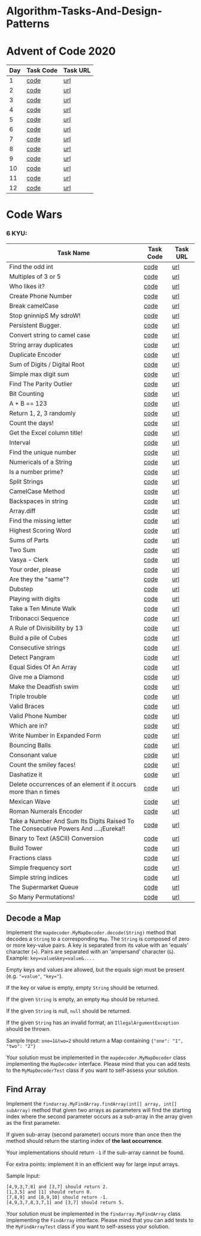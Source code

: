 # Algorithm-Tasks-And-Design-Patterns


# Advent of Code 2020

| Day | Task Code                                                                                                                                  | Task URL                                    |
|-----|--------------------------------------------------------------------------------------------------------------------------------------------|---------------------------------------------|
| 1   | [code](https://github.com/rmaduzia/Algorithm-Tasks-And-Design-Patterns/blob/master/src/main/java/algorithms/adventOfCode/AdventDay1.java)  | [url](https://adventofcode.com/2020/day/1)  |
| 2   | [code](https://github.com/rmaduzia/Algorithm-Tasks-And-Design-Patterns/blob/master/src/main/java/algorithms/adventOfCode/AdventDay2.java)  | [url](https://adventofcode.com/2020/day/2)  |
| 3   | [code](https://github.com/rmaduzia/Algorithm-Tasks-And-Design-Patterns/blob/master/src/main/java/algorithms/adventOfCode/AdventDay3.java)  | [url](https://adventofcode.com/2020/day/3)  |
| 4   | [code](https://github.com/rmaduzia/Algorithm-Tasks-And-Design-Patterns/blob/master/src/main/java/algorithms/adventOfCode/AdventDay4.java)  | [url](https://adventofcode.com/2020/day/4)  |
| 5   | [code](https://github.com/rmaduzia/Algorithm-Tasks-And-Design-Patterns/blob/master/src/main/java/algorithms/adventOfCode/AdventDay5.java)  | [url](https://adventofcode.com/2020/day/5)  |
| 6   | [code](https://github.com/rmaduzia/Algorithm-Tasks-And-Design-Patterns/blob/master/src/main/java/algorithms/adventOfCode/AdventDay6.java)  | [url](https://adventofcode.com/2020/day/6)  |
| 7   | [code](https://github.com/rmaduzia/Algorithm-Tasks-And-Design-Patterns/blob/master/src/main/java/algorithms/adventOfCode/AdventDay7.java)  | [url](https://adventofcode.com/2020/day/7)  |
| 8   | [code](https://github.com/rmaduzia/Algorithm-Tasks-And-Design-Patterns/blob/master/src/main/java/algorithms/adventOfCode/AdventDay8.java)  | [url](https://adventofcode.com/2020/day/8)  |
| 9   | [code](https://github.com/rmaduzia/Algorithm-Tasks-And-Design-Patterns/blob/master/src/main/java/algorithms/adventOfCode/AdventDay9.java)  | [url](https://adventofcode.com/2020/day/9)  |
| 10  | [code](https://github.com/rmaduzia/Algorithm-Tasks-And-Design-Patterns/blob/master/src/main/java/algorithms/adventOfCode/AdventDay10.java) | [url](https://adventofcode.com/2020/day/10) |
| 11  | [code](https://github.com/rmaduzia/Algorithm-Tasks-And-Design-Patterns/blob/master/src/main/java/algorithms/adventOfCode/AdventDay11.java) | [url](https://adventofcode.com/2020/day/11) |
| 12  | [code](https://github.com/rmaduzia/Algorithm-Tasks-And-Design-Patterns/blob/master/src/main/java/algorithms/adventOfCode/AdventDay12.java) | [url](https://adventofcode.com/2020/day/12) |




# Code Wars

### 6 KYU:

| Task Name                     | Task Code                                                                                                                                                   | Task URL                                                     |
|-------------------------------|-------------------------------------------------------------------------------------------------------------------------------------------------------------| ------------------------------------------------------------ |
| Find the odd int              | [code](https://github.com/rmaduzia/Algorithm-Tasks-And-Design-Patterns/blob/master/src/main/java/algorithms/codewars/SixKyu/FindTheOddInt.java)             | [url](https://www.codewars.com/kata/54da5a58ea159efa38000836) |
| Multiples of 3 or 5           | [code](https://github.com/rmaduzia/Algorithm-Tasks-And-Design-Patterns/blob/master/src/main/java/algorithms/codewars/SixKyu/MultiplesOf3Or5.java)           | [url](https://www.codewars.com/kata/514b92a657cdc65150000006) |
| Who likes it?                 | [code](https://github.com/rmaduzia/Algorithm-Tasks-And-Design-Patterns/blob/master/src/main/java/algorithms/codewars/SixKyu/WhoLikesIt.java)                | [url](https://www.codewars.com/kata/5266876b8f4bf2da9b000362) |
| Create Phone Number           | [code](https://github.com/rmaduzia/Algorithm-Tasks-And-Design-Patterns/blob/master/src/main/java/algorithms/codewars/SixKyu/CreatePhoneNumber.java)         | [url](https://www.codewars.com/kata/525f50e3b73515a6db000b83) |
| Break camelCase               | [code](https://github.com/rmaduzia/Algorithm-Tasks-And-Design-Patterns/blob/master/src/main/java/algorithms/codewars/SixKyu/BreakCamelCase.java)            | [url](https://www.codewars.com/kata/5208f99aee097e6552000148) |
| Stop gninnipS My sdroW!       | [code](https://github.com/rmaduzia/Algorithm-Tasks-And-Design-Patterns/blob/master/src/main/java/algorithms/codewars/SixKyu/StopGninnipSMySdroW.java)       | [url](https://www.codewars.com/kata/5264d2b162488dc400000001) |
| Persistent Bugger.            | [code](https://github.com/rmaduzia/Algorithm-Tasks-And-Design-Patterns/blob/master/src/main/java/algorithms/codewars/SixKyu/PersistentBugger.java)          | [url](https://www.codewars.com/kata/55bf01e5a717a0d57e0000ec) |
| Convert string to camel case  | [code](https://github.com/rmaduzia/Algorithm-Tasks-And-Design-Patterns/blob/master/src/main/java/algorithms/codewars/SixKyu/ConvertStringToCamelCase.java)  | [url](https://www.codewars.com/kata/517abf86da9663f1d2000003) |
| String array duplicates       | [code](https://github.com/rmaduzia/Algorithm-Tasks-And-Design-Patterns/blob/master/src/main/java/algorithms/codewars/SixKyu/StringArrayDuplicates.java)     | [url](https://www.codewars.com/kata/59f08f89a5e129c543000069) |
| Duplicate Encoder             | [code](https://github.com/rmaduzia/Algorithm-Tasks-And-Design-Patterns/blob/master/src/main/java/algorithms/codewars/SixKyu/DuplicateEncoder.java)          | [url](https://www.codewars.com/kata/54b42f9314d9229fd6000d9c) |
| Sum of Digits / Digital Root  | [code](https://github.com/rmaduzia/Algorithm-Tasks-And-Design-Patterns/blob/master/src/main/java/algorithms/codewars/SixKyu/SumOfDigitsDigitalRoot.java)    | [url](https://www.codewars.com/kata/541c8630095125aba6000c00) |
| Simple max digit sum          | [code](https://github.com/rmaduzia/Algorithm-Tasks-And-Design-Patterns/blob/master/src/main/java/algorithms/codewars/SixKyu/SimpleMaxDigitSum.java)         | [url](https://www.codewars.com/kata/5b162ed4c8c47ea2f5000023) |
| Find The Parity Outlier       | [code](https://github.com/rmaduzia/Algorithm-Tasks-And-Design-Patterns/blob/master/src/main/java/algorithms/codewars/SixKyu/FindTheParityOutlier.java)      | [url](https://www.codewars.com/kata/5526fc09a1bbd946250002dc) |
| Bit Counting                  | [code](https://github.com/rmaduzia/Algorithm-Tasks-And-Design-Patterns/blob/master/src/main/java/algorithms/codewars/SixKyu/BitCounting.java)               | [url](https://www.codewars.com/kata/526571aae218b8ee490006f4) |
| A + B == 123                  | [code](https://github.com/rmaduzia/Algorithm-Tasks-And-Design-Patterns/blob/master/src/main/java/algorithms/codewars/SixKyu/Dinglemouse.java)               | [url](https://www.codewars.com/kata/5966a52ab4f24db1800000cc) |
| Return 1, 2, 3 randomly       | [code](https://github.com/rmaduzia/Algorithm-Tasks-And-Design-Patterns/blob/master/src/main/java/algorithms/codewars/SixKyu/Return123Randomly.java)         | [url](https://www.codewars.com/kata/593e84f16e836ca9a9000054) |
| Count the days!               | [code](https://github.com/rmaduzia/Algorithm-Tasks-And-Design-Patterns/blob/master/src/main/java/algorithms/codewars/SixKyu/CountTheDays.java)              | [url](https://www.codewars.com/kata/5837fd7d44ff282acd000157) |
| Get the Excel column title!   | [code](https://github.com/rmaduzia/Algorithm-Tasks-And-Design-Patterns/blob/master/src/main/java/algorithms/codewars/SixKyu/GetExcelColumnTitle.java)       | [url](https://www.codewars.com/kata/56d082c24f60457198000e77) |
| Interval                      | [code](https://github.com/rmaduzia/Algorithm-Tasks-And-Design-Patterns/blob/master/src/main/java/algorithms/codewars/SixKyu/Interval.java)                  | [url](https://www.codewars.com/kata/5948117018e96c934e000196) |
| Find the unique number        | [code](https://github.com/rmaduzia/Algorithm-Tasks-And-Design-Patterns/blob/master/src/main/java/algorithms/codewars/SixKyu/FindTheUniqueNumber.java)       | [url](https://www.codewars.com/kata/585d7d5adb20cf33cb000235) |
| Numericals of a String        | [code](https://github.com/rmaduzia/Algorithm-Tasks-And-Design-Patterns/blob/master/src/main/java/algorithms/codewars/SixKyu/NumericalsOfAString.java)       | [url](https://www.codewars.com/kata/5b4070144d7d8bbfe7000001) |
| Is a number prime?            | [code](https://github.com/rmaduzia/Algorithm-Tasks-And-Design-Patterns/blob/master/src/main/java/algorithms/codewars/SixKyu/IsANumberPrime.java)            | [url](https://www.codewars.com/kata/5262119038c0985a5b00029f) |
| Split Strings                 | [code](https://github.com/rmaduzia/Algorithm-Tasks-And-Design-Patterns/blob/master/src/main/java/algorithms/codewars/SixKyu/SplitStrings.java)              | [url](https://www.codewars.com/kata/515de9ae9dcfc28eb6000001) |
| CamelCase Method              | [code](https://github.com/rmaduzia/Algorithm-Tasks-And-Design-Patterns/blob/master/src/main/java/algorithms/codewars/SixKyu/CamelCaseMethod.java)           | [url](https://www.codewars.com/kata/587731fda577b3d1b0001196) |
| Backspaces in string          | [code](https://github.com/rmaduzia/Algorithm-Tasks-And-Design-Patterns/blob/master/src/main/java/algorithms/codewars/SixKyu/BackspacesInString.java)        | [url](https://www.codewars.com/kata/5727bb0fe81185ae62000ae3) |
| Array.diff                    | [code](https://github.com/rmaduzia/Algorithm-Tasks-And-Design-Patterns/blob/master/src/main/java/algorithms/codewars/SixKyu/ArrayDiff.java)                 | [url](https://www.codewars.com/kata/523f5d21c841566fde000009) |
| Find the missing letter       | [code](https://github.com/rmaduzia/Algorithm-Tasks-And-Design-Patterns/blob/master/src/main/java/algorithms/codewars/SixKyu/FindTheMissingLetter.java)      | [url](https://www.codewars.com/kata/5839edaa6754d6fec10000a2) |
| Highest Scoring Word          | [code](https://github.com/rmaduzia/Algorithm-Tasks-And-Design-Patterns/blob/master/src/main/java/algorithms/codewars/SixKyu/HighestScoringWord.java)        | [url](https://www.codewars.com/kata/57eb8fcdf670e99d9b000272) |
| Sums of Parts                 | [code](https://github.com/rmaduzia/Algorithm-Tasks-And-Design-Patterns/blob/master/src/main/java/algorithms/codewars/SixKyu/SumsOfParts.java)               | [url](https://www.codewars.com/kata/5ce399e0047a45001c853c2b) |
| Two Sum                       | [code](https://github.com/rmaduzia/Algorithm-Tasks-And-Design-Patterns/blob/master/src/main/java/algorithms/codewars/SixKyu/TwoSum.java)                    | [url](https://www.codewars.com/kata/52c31f8e6605bcc646000082) |
| Vasya - Clerk                 | [code](https://github.com/rmaduzia/Algorithm-Tasks-And-Design-Patterns/blob/master/src/main/java/algorithms/codewars/SixKyu/VasyaClerk.java)                | [url](https://www.codewars.com/kata/555615a77ebc7c2c8a0000b8) |
| Your order, please            | [code](https://github.com/rmaduzia/Algorithm-Tasks-And-Design-Patterns/blob/master/src/main/java/algorithms/codewars/SixKyu/YourOrderPlease.java)           | [url](https://www.codewars.com/kata/55c45be3b2079eccff00010f) |
| Are they the "same"?          | [code](https://github.com/rmaduzia/Algorithm-Tasks-And-Design-Patterns/blob/master/src/main/java/algorithms/codewars/SixKyu/AreTheyTheSame.java)            | [url](https://www.codewars.com/kata/550498447451fbbd7600041c) |
| Dubstep                       | [code](https://github.com/rmaduzia/Algorithm-Tasks-And-Design-Patterns/blob/master/src/main/java/algorithms/codewars/SixKyu/Dubstep.java)                   | [url](https://www.codewars.com/kata/551dc350bf4e526099000ae5) |
| Playing with digits           | [code](https://github.com/rmaduzia/Algorithm-Tasks-And-Design-Patterns/blob/master/src/main/java/algorithms/codewars/SixKyu/PlayingWithDigits.java)         | [url](https://www.codewars.com/kata/5552101f47fc5178b1000050) |
| Take a Ten Minute Walk        | [code](https://github.com/rmaduzia/Algorithm-Tasks-And-Design-Patterns/blob/master/src/main/java/algorithms/codewars/SixKyu/TakeATenMinuteWalk.java)        | [url](https://www.codewars.com/kata/54da539698b8a2ad76000228) |
| Tribonacci Sequence           | [code](https://github.com/rmaduzia/Algorithm-Tasks-And-Design-Patterns/blob/master/src/main/java/algorithms/codewars/SixKyu/TakeATenMinuteWalk.java)        | [url](https://www.codewars.com/kata/556deca17c58da83c00002db) |
| A Rule of Divisibility by 13  | [code](https://github.com/rmaduzia/Algorithm-Tasks-And-Design-Patterns/blob/master/src/main/java/algorithms/codewars/SixKyu/ARuleOfDivisibilityBy13.java)   | [url](https://www.codewars.com/kata/564057bc348c7200bd0000ff) |
| Build a pile of Cubes         | [code](https://github.com/rmaduzia/Algorithm-Tasks-And-Design-Patterns/blob/master/src/main/java/algorithms/codewars/SixKyu/BuildAPileOfCubes.java)         | [url](https://www.codewars.com/kata/5592e3bd57b64d00f3000047) |
| Consecutive strings           | [code](https://github.com/rmaduzia/Algorithm-Tasks-And-Design-Patterns/blob/master/src/main/java/algorithms/codewars/SixKyu/ConsecutiveStrings.java)        | [url](https://www.codewars.com/kata/56a5d994ac971f1ac500003e) |
| Detect Pangram                | [code](https://github.com/rmaduzia/Algorithm-Tasks-And-Design-Patterns/blob/master/src/main/java/algorithms/codewars/SixKyu/DetectPangram.java)             | [url](https://www.codewars.com/kata/545cedaa9943f7fe7b000048) |
| Equal Sides Of An Array       | [code](https://github.com/rmaduzia/Algorithm-Tasks-And-Design-Patterns/blob/master/src/main/java/algorithms/codewars/SixKyu/EqualSidesOfAnArray.java)       | [url](https://www.codewars.com/kata/5679aa472b8f57fb8c000047) |
| Give me a Diamond             | [code](https://github.com/rmaduzia/Algorithm-Tasks-And-Design-Patterns/blob/master/src/main/java/algorithms/codewars/SixKyu/GiveMeADiamond.java)            | [url](https://www.codewars.com/kata/5503013e34137eeeaa001648) |
| Make the Deadfish swim        | [code](https://github.com/rmaduzia/Algorithm-Tasks-And-Design-Patterns/blob/master/src/main/java/algorithms/codewars/SixKyu/MakeTheDeadfishSwim.java)       | [url](https://www.codewars.com/kata/51e0007c1f9378fa810002a9) |
| Triple trouble                | [code](https://github.com/rmaduzia/Algorithm-Tasks-And-Design-Patterns/blob/master/src/main/java/algorithms/codewars/SixKyu/TripleTrouble.java)             | [url](https://www.codewars.com/kata/55d5434f269c0c3f1b000058) |
| Valid Braces                  | [code](https://github.com/rmaduzia/Algorithm-Tasks-And-Design-Patterns/blob/master/src/main/java/algorithms/codewars/SixKyu/ValidBraces.java)               | [url](https://www.codewars.com/kata/5277c8a221e209d3f6000b56) |
| Valid Phone Number            | [code](https://github.com/rmaduzia/Algorithm-Tasks-And-Design-Patterns/blob/master/src/main/java/algorithms/codewars/SixKyu/ValidPhoneNumber.java)          | [url](https://www.codewars.com/kata/525f47c79f2f25a4db000025) | 
| Which are in?                 | [code](https://github.com/rmaduzia/Algorithm-Tasks-And-Design-Patterns/blob/master/src/main/java/algorithms/codewars/SixKyu/WhichAreIn.java)                | [url](https://www.codewars.com/kata/550554fd08b86f84fe000a58) |
| Write Number in Expanded Form | [code](https://github.com/rmaduzia/Algorithm-Tasks-And-Design-Patterns/blob/master/src/main/java/algorithms/codewars/SixKyu/WriteNumberInExpandedForm.java) | [url](https://www.codewars.com/kata/5842df8ccbd22792a4000245) |
| Bouncing Balls                | [code](https://github.com/rmaduzia/Algorithm-Tasks-And-Design-Patterns/blob/master/src/main/java/algorithms/codewars/SixKyu/BouncingBalls.java)             | [url](https://www.codewars.com/kata/5544c7a5cb454edb3c000047) |
| Consonant value               | [code](https://github.com/rmaduzia/Algorithm-Tasks-And-Design-Patterns/blob/master/src/main/java/algorithms/codewars/SixKyu/ConsonantValue.java)            | [url](https://www.codewars.com/kata/59c633e7dcc4053512000073) |
| Count the smiley faces! | [code](https://github.com/rmaduzia/Algorithm-Tasks-And-Design-Patterns/blob/master/src/main/java/algorithms/codewars/SixKyu/CountTheSmileyFaces.java) | [url](https://www.codewars.com/kata/583203e6eb35d7980400002a) |
| Dashatize it | [code](https://github.com/rmaduzia/Algorithm-Tasks-And-Design-Patterns/blob/master/src/main/java/algorithms/codewars/SixKyu/DashatizeIt.java) | [url](https://www.codewars.com/kata/58223370aef9fc03fd000071) |
| Delete occurrences of an element if it occurs more than n times | [code](https://github.com/rmaduzia/Algorithm-Tasks-And-Design-Patterns/blob/master/src/main/java/algorithms/codewars/SixKyu/DeleteOccurrencesOfAnElementIfItOccursMoreThanNTimes.java) | [url](https://www.codewars.com/kata/554ca54ffa7d91b236000023) |
| Mexican Wave | [code](https://github.com/rmaduzia/Algorithm-Tasks-And-Design-Patterns/blob/master/src/main/java/algorithms/codewars/SixKyu/MexicanWave.java) | [url](https://www.codewars.com/kata/58f5c63f1e26ecda7e000029) |
| Roman Numerals Encoder | [code](https://github.com/rmaduzia/Algorithm-Tasks-And-Design-Patterns/blob/master/src/main/java/algorithms/codewars/SixKyu/RomanNumeralsEncoder.java) | [url](https://www.codewars.com/kata/51b62bf6a9c58071c600001b) |
| Take a Number And Sum Its Digits Raised To The Consecutive Powers And ....¡Eureka!! | [code](https://github.com/rmaduzia/Algorithm-Tasks-And-Design-Patterns/blob/master/src/main/java/algorithms/codewars/SixKyu/TakeANumberAndSumItsDigitsRaisedToTheConsecutivePowersAndEureka.java) | [url](https://www.codewars.com/kata/5626b561280a42ecc50000d1) |
| Binary to Text (ASCII) Conversion | [code](https://github.com/rmaduzia/Algorithm-Tasks-And-Design-Patterns/blob/master/src/main/java/algorithms/codewars/SixKyu/BinaryToTextASCIIConversion.java) | [url](https://www.codewars.com/kata/5583d268479559400d000064) |
| Build Tower | [code](https://github.com/rmaduzia/Algorithm-Tasks-And-Design-Patterns/blob/master/src/main/java/algorithms/codewars/SixKyu/BuildTower.java) | [url](https://www.codewars.com/kata/576757b1df89ecf5bd00073b) |
| Fractions class | [code](https://github.com/rmaduzia/Algorithm-Tasks-And-Design-Patterns/blob/master/src/main/java/algorithms/codewars/SixKyu/FractionsClass.java) | [url](https://www.codewars.com/kata/572bbd7c72a38bd878000a73) |
| Simple frequency sort | [code](https://github.com/rmaduzia/Algorithm-Tasks-And-Design-Patterns/blob/master/src/main/java/algorithms/codewars/SixKyu/SimpleFrequencySort.java) | [url](https://www.codewars.com/kata/5a8d2bf60025e9163c0000bc) |
| Simple string indices | [code](https://github.com/rmaduzia/Algorithm-Tasks-And-Design-Patterns/blob/master/src/main/java/algorithms/codewars/SixKyu/SimpleStringIndices.java) | [url](https://www.codewars.com/kata/5a24254fe1ce0ec2eb000078) |
| The Supermarket Queue | [code](https://github.com/rmaduzia/Algorithm-Tasks-And-Design-Patterns/blob/master/src/main/java/algorithms/codewars/SixKyu/TheSupermarketQueue.java) | [url](https://www.codewars.com/kata/57b06f90e298a7b53d000a86) |
| So Many Permutations! | [code](https://github.com/rmaduzia/Algorithm-Tasks-And-Design-Patterns/blob/master/src/main/java/algorithms/codewars/FourKyu/Permutations.java) | [url](https://www.codewars.com/kata/5254ca2719453dcc0b00027d) |



## Decode a Map 

Implement the `mapdecoder.MyMapDecoder.decode(String)` method that decodes a `String` to a corresponding `Map`.
The `String` is composed of zero or more key-value pairs. A key is separated from its value with an 'equals' character (`=`). Pairs are separated with an 'ampersand' character (`&`). 
Example: `key=value&key=value&....`

Empty keys and values are allowed, but the equals sign must be present (e.g. `"=value"`, `"key="`).

If the key or value is empty, empty `String` should be returned.

If the given `String` is empty, an empty `Map` should be returned.

If the given `String` is null, `null` should be returned.

If the given `String` has an invalid format, an `IllegalArgumentException` should be thrown.

Sample Input: `one=1&two=2`
should return a Map containing `{"one": "1", "two": "2"}`

Your solution must be implemented in the `mapdecoder.MyMapDecoder` class implementing the `MapDecoder` interface.
Please mind that you can add tests to the `MyMapDecoderTest` class if you want to self-assess your solution.





## Find Array 

Implement the `findarray.MyFindArray.findArray(int[] array, int[] subArray)` method that given two arrays as parameters will find the starting index where the second parameter occurs as a sub-array in the array given as the first parameter.

If given sub-array (second parameter) occurs more than once then the method should return the starting index of **the last occurrence**.

Your implementations should return `-1` if the sub-array cannot be found.

For extra points: implement it in an efficient way for large input arrays.

Sample Input:

```
[4,9,3,7,8] and [3,7] should return 2.
[1,3,5] and [1] should return 0.
[7,8,9] and [8,9,10] should return -1.
[4,9,3,7,8,3,7,1] and [3,7] should return 5.
```

Your solution must be implemented in the `findarray.MyFindArray` class implementing the `FindArray` interface.
Please mind that you can add tests to the `MyFindArrayTest` class if you want to self-assess your solution.
